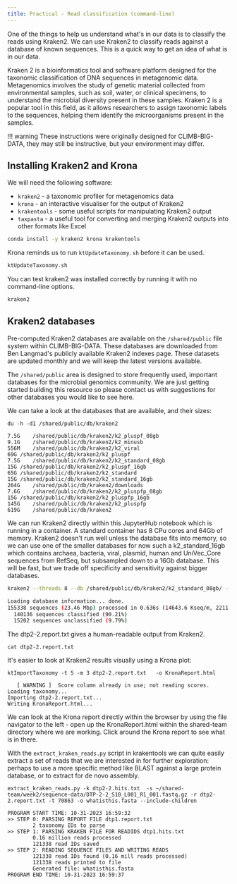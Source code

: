 ```yaml
---
title: Practical - Read classification (command-line)
---
```


One of the things to help us understand what's in our data is to classify the reads using Kraken2. We can use Kraken2 to classify reads against a database of known sequences. This is a quick way to get an idea of what is in our data.

Kraken 2 is a bioinformatics tool and software platform designed for the taxonomic classification of DNA sequences in metagenomic data. Metagenomics involves the study of genetic material collected from environmental samples, such as soil, water, or clinical specimens, to understand the microbial diversity present in these samples. Kraken 2 is a popular tool in this field, as it allows researchers to assign taxonomic labels to the sequences, helping them identify the microorganisms present in the samples.

!!! warning 
    These instructions were originally designed for CLIMB-BIG-DATA, they may still be instructive, but your environment may differ. 

## Installing Kraken2 and Krona
We will need the following software:

* `kraken2` - a taxonomic profiler for metagenomics data
* `krona` - an interactive visualiser for the output of Kraken2
* `krakentools` - some useful scripts for manipulating Kraken2 output
* `taxpasta` - a useful tool for converting and merging Kraken2 outputs into other formats like Excel

```bash
conda install -y kraken2 krona krakentools 
```

Krona reminds us to run `ktUpdateTaxonomy.sh` before it can be used.

```bash
ktUpdateTaxonomy.sh
```
You can test kraken2 was installed correctly by running it with no command-line options.

```bash
kraken2
```

## Kraken2 databases 
Pre-computed Kraken2 databases are available on the `/shared/public` file system within CLIMB-BIG-DATA. These databases are downloaded from Ben Langmad's publicly available Kraken2 indexes page. These datasets are updated monthly and we will keep the latest versions available.

The `/shared/public` area is designed to store frequently used, important databases for the microbial genomics community. We are just getting started building this resource so please contact us with suggestions for other databases you would like to see here.

We can take a look at the databases that are available, and their sizes:

```
du -h -d1 /shared/public/db/kraken2

7.5G    /shared/public/db/kraken2/k2_pluspf_08gb
9.1G    /shared/public/db/kraken2/k2_minusb
556M    /shared/public/db/kraken2/k2_viral
69G /shared/public/db/kraken2/k2_pluspf
7.5G    /shared/public/db/kraken2/k2_standard_08gb
15G /shared/public/db/kraken2/k2_pluspf_16gb
65G /shared/public/db/kraken2/k2_standard
15G /shared/public/db/kraken2/k2_standard_16gb
264G    /shared/public/db/kraken2/downloads
7.6G    /shared/public/db/kraken2/k2_pluspfp_08gb
15G /shared/public/db/kraken2/k2_pluspfp_16gb
145G    /shared/public/db/kraken2/k2_pluspfp
619G    /shared/public/db/kraken2
```

We can run Kraken2 directly within this JupyterHub notebook which is running in a container. A standard container has 8 CPu cores and 64Gb of memory. Kraken2 doesn't run well unless the database fits into memory, so we can use one of the smaller databases for now such a k2_standard_16gb which contains archaea, bacteria, viral, plasmid, human and UniVec_Core sequences from RefSeq, but subsampled down to a 16Gb database. This will be fast, but we trade off specificity and sensitivity against bigger databases.

```bash
kraken2 --threads 8 --db /shared/public/db/kraken2/k2_standard_08gb/ --output dtp2-2.hits.txt --report dtp2-2.report.txt  --use-names  ~/shared-team/week2/sequence-data/DTP-2-2_S10_L001_R1_001.fastq.gz

Loading database information... done.
155338 sequences (23.46 Mbp) processed in 0.636s (14643.6 Kseq/m, 2211.19 Mbp/m).
  140136 sequences classified (90.21%)
  15202 sequences unclassified (9.79%)
```

The dtp2-2.report.txt  gives a human-readable output from Kraken2.

```
cat dtp2-2.report.txt  
```

It's easier to look at Kraken2 results visually using a Krona plot:

```
ktImportTaxonomy -t 5 -m 3 dtp2-2.report.txt   -o KronaReport.html

   [ WARNING ]  Score column already in use; not reading scores.
Loading taxonomy...
Importing dtp2-2.report.txt...
Writing KronaReport.html...
```

We can look at the Krona report directly within the browser by using the file navigator to the left - open up the KronaReport.html within the shared-team directory where we are working. Click around the Krona report to see what is in there.

With the `extract_kraken_reads.py` script in krakentools we can quite easily extract a set of reads that we are interested in for further exploration: perhaps to use a more specific method like BLAST against a large protein database, or to extract for de novo assembly.

```
extract_kraken_reads.py -k dtp2-2.hits.txt  -s ~/shared-team/week2/sequence-data/DTP-2-2_S10_L001_R1_001.fastq.gz -r dtp2-2.report.txt -t 70863 -o whatisthis.fasta --include-children
```

```
PROGRAM START TIME: 10-31-2023 16:59:32
>> STEP 0: PARSING REPORT FILE dtp1.report.txt
        2 taxonomy IDs to parse
>> STEP 1: PARSING KRAKEN FILE FOR READIDS dtp1.hits.txt
        0.16 million reads processed
        121338 read IDs saved
>> STEP 2: READING SEQUENCE FILES AND WRITING READS
        121338 read IDs found (0.16 mill reads processed)
        121338 reads printed to file
        Generated file: whatisthis.fasta
PROGRAM END TIME: 10-31-2023 16:59:37
```

